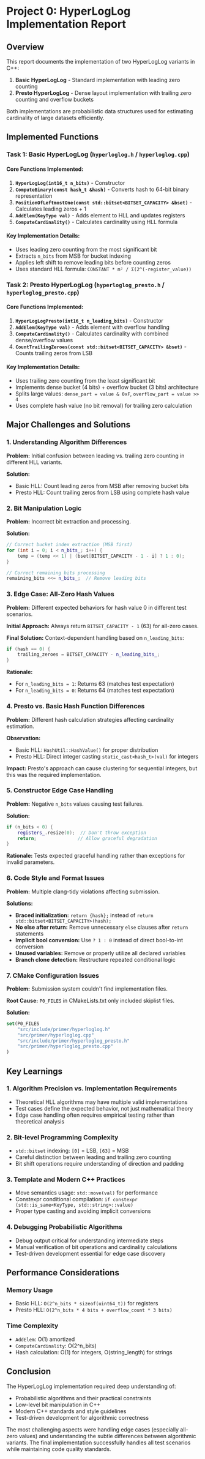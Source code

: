 # Project 0: HyperLogLog Implementation Report

## Overview

This report documents the implementation of two HyperLogLog variants in C++:
1. **Basic HyperLogLog** - Standard implementation with leading zero counting
2. **Presto HyperLogLog** - Dense layout implementation with trailing zero counting and overflow buckets

Both implementations are probabilistic data structures used for estimating cardinality of large datasets efficiently.

## Implemented Functions

### Task 1: Basic HyperLogLog (`hyperloglog.h` / `hyperloglog.cpp`)

#### Core Functions Implemented:
1. **`HyperLogLog(int16_t n_bits)`** - Constructor
2. **`ComputeBinary(const hash_t &hash)`** - Converts hash to 64-bit binary representation
3. **`PositionOfLeftmostOne(const std::bitset<BITSET_CAPACITY> &bset)`** - Calculates leading zeros + 1
4. **`AddElem(KeyType val)`** - Adds element to HLL and updates registers
5. **`ComputeCardinality()`** - Calculates cardinality using HLL formula

#### Key Implementation Details:
- Uses leading zero counting from the most significant bit
- Extracts `n_bits` from MSB for bucket indexing
- Applies left shift to remove leading bits before counting zeros
- Uses standard HLL formula: `CONSTANT * m² / Σ(2^(-register_value))`

### Task 2: Presto HyperLogLog (`hyperloglog_presto.h` / `hyperloglog_presto.cpp`)

#### Core Functions Implemented:
1. **`HyperLogLogPresto(int16_t n_leading_bits)`** - Constructor
2. **`AddElem(KeyType val)`** - Adds element with overflow handling
3. **`ComputeCardinality()`** - Calculates cardinality with combined dense/overflow values
4. **`CountTrailingZeroes(const std::bitset<BITSET_CAPACITY> &bset)`** - Counts trailing zeros from LSB

#### Key Implementation Details:
- Uses trailing zero counting from the least significant bit
- Implements dense bucket (4 bits) + overflow bucket (3 bits) architecture
- Splits large values: `dense_part = value & 0xF`, `overflow_part = value >> 4`
- Uses complete hash value (no bit removal) for trailing zero calculation

## Major Challenges and Solutions

### 1. Understanding Algorithm Differences

**Problem:** Initial confusion between leading vs. trailing zero counting in different HLL variants.

**Solution:** 
- Basic HLL: Count leading zeros from MSB after removing bucket bits
- Presto HLL: Count trailing zeros from LSB using complete hash value

### 2. Bit Manipulation Logic

**Problem:** Incorrect bit extraction and processing.

**Solution:**
```cpp
// Correct bucket index extraction (MSB first)
for (int i = 0; i < n_bits_; i++) {
    temp = (temp << 1) | (bset[BITSET_CAPACITY - 1 - i] ? 1 : 0);
}

// Correct remaining bits processing
remaining_bits <<= n_bits_;  // Remove leading bits
```

### 3. Edge Case: All-Zero Hash Values

**Problem:** Different expected behaviors for hash value 0 in different test scenarios.

**Initial Approach:** Always return `BITSET_CAPACITY - 1` (63) for all-zero cases.

**Final Solution:** Context-dependent handling based on `n_leading_bits`:
```cpp
if (hash == 0) {
    trailing_zeroes = BITSET_CAPACITY - n_leading_bits_;
}
```

**Rationale:** 
- For `n_leading_bits = 1`: Returns 63 (matches test expectation)
- For `n_leading_bits = 0`: Returns 64 (matches test expectation)

### 4. Presto vs. Basic Hash Function Differences

**Problem:** Different hash calculation strategies affecting cardinality estimation.

**Observation:**
- Basic HLL: `HashUtil::HashValue()` for proper distribution
- Presto HLL: Direct integer casting `static_cast<hash_t>(val)` for integers

**Impact:** Presto's approach can cause clustering for sequential integers, but this was the required implementation.

### 5. Constructor Edge Case Handling

**Problem:** Negative `n_bits` values causing test failures.

**Solution:**
```cpp
if (n_bits < 0) {
    registers_.resize(0);  // Don't throw exception
    return;               // Allow graceful degradation
}
```

**Rationale:** Tests expected graceful handling rather than exceptions for invalid parameters.

### 6. Code Style and Format Issues

**Problem:** Multiple clang-tidy violations affecting submission.

**Solutions:**
- **Braced initialization:** `return {hash};` instead of `return std::bitset<BITSET_CAPACITY>(hash);`
- **No else after return:** Remove unnecessary `else` clauses after `return` statements
- **Implicit bool conversion:** Use `? 1 : 0` instead of direct bool-to-int conversion
- **Unused variables:** Remove or properly utilize all declared variables
- **Branch clone detection:** Restructure repeated conditional logic

### 7. CMake Configuration Issues

**Problem:** Submission system couldn't find implementation files.

**Root Cause:** `P0_FILES` in CMakeLists.txt only included skiplist files.

**Solution:**
```cmake
set(P0_FILES
    "src/include/primer/hyperloglog.h"
    "src/primer/hyperloglog.cpp"
    "src/include/primer/hyperloglog_presto.h"
    "src/primer/hyperloglog_presto.cpp"
)
```

## Key Learnings

### 1. Algorithm Precision vs. Implementation Requirements
- Theoretical HLL algorithms may have multiple valid implementations
- Test cases define the expected behavior, not just mathematical theory
- Edge case handling often requires empirical testing rather than theoretical analysis

### 2. Bit-level Programming Complexity
- `std::bitset` indexing: `[0]` = LSB, `[63]` = MSB
- Careful distinction between leading and trailing zero counting
- Bit shift operations require understanding of direction and padding

### 3. Template and Modern C++ Practices
- Move semantics usage: `std::move(val)` for performance
- Constexpr conditional compilation: `if constexpr (std::is_same<KeyType, std::string>::value)`
- Proper type casting and avoiding implicit conversions

### 4. Debugging Probabilistic Algorithms
- Debug output critical for understanding intermediate steps
- Manual verification of bit operations and cardinality calculations
- Test-driven development essential for edge case discovery

## Performance Considerations

### Memory Usage
- Basic HLL: `O(2^n_bits * sizeof(uint64_t))` for registers
- Presto HLL: `O(2^n_bits * 4 bits + overflow_count * 3 bits)`

### Time Complexity
- `AddElem`: O(1) amortized
- `ComputeCardinality`: O(2^n_bits)
- Hash calculation: O(1) for integers, O(string_length) for strings

## Conclusion

The HyperLogLog implementation required deep understanding of:
- Probabilistic algorithms and their practical constraints
- Low-level bit manipulation in C++
- Modern C++ standards and style guidelines
- Test-driven development for algorithmic correctness

The most challenging aspects were handling edge cases (especially all-zero values) and understanding the subtle differences between algorithmic variants. The final implementation successfully handles all test scenarios while maintaining code quality standards.